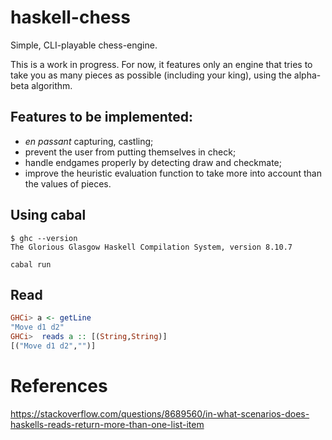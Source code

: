 # haskell-chess

Simple, CLI-playable chess-engine.

This is a work in progress. For now, it features only an engine that tries to
take you as many pieces as possible (including your king), using the
alpha-beta algorithm.

## Features to be implemented:
* *en passant* capturing, castling;
* prevent the user from putting themselves in check;
* handle endgames properly by detecting draw and checkmate;
* improve the heuristic evaluation function to take more into account than the
  values of pieces.


## Using cabal

```
$ ghc --version
The Glorious Glasgow Haskell Compilation System, version 8.10.7
```

```
cabal run
```


## Read

```haskell
GHCi> a <- getLine
"Move d1 d2"
GHCi>  reads a :: [(String,String)]
[("Move d1 d2","")]
```

# References

https://stackoverflow.com/questions/8689560/in-what-scenarios-does-haskells-reads-return-more-than-one-list-item



